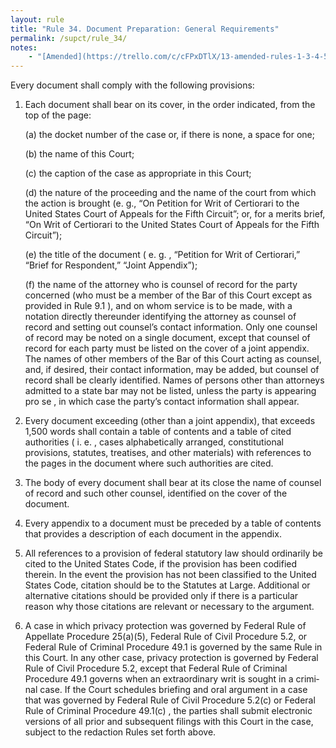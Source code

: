 ```yaml
---
layout: rule
title: "Rule 34. Document Preparation: General Requirements"
permalink: /supct/rule_34/
notes:
    - "[Amended](https://trello.com/c/cFPxDTlX/13-amended-rules-1-3-4-5-6-7-15-25-26-27-29-32-33-34-35-38-39-43) on June 13th, 2025, to take effect on June 28th, 2025."
---
```


Every document shall comply with the following provisions:


1. Each document shall bear on its cover, in the order indicated, from the top of the page:

    (a) the docket number of the case or, if there is none, a space for one;


    (b) the name of this Court;


    (c) the caption of the case as appropriate in this Court;


    (d) the nature of the proceeding and the name of the court from which the action is brought (e. g., “On Petition for Writ of Certiorari to the United States Court of Appeals for the Fifth Circuit”; or, for a merits brief, “On Writ of Certiorari to the United States Court of Appeals for the Fifth Circuit”);


    (e) the title of the document ( e. g. , “Petition for Writ of Certiorari,” “Brief for Respondent,” “Joint Appendix”);

    
    (f) the name of the attorney who is counsel of record for the party concerned (who must be a member of the Bar of this Court except as provided in Rule 9.1 ), and on whom service is to be made, with a notation directly thereunder identifying the attorney as counsel of record and setting out counsel’s contact information. Only one counsel of record may be noted on a single document, except that counsel of record for each party must be listed on the cover of a joint appendix. The names of other members of the Bar of this Court acting as counsel, and, if desired, their contact information, may be added, but counsel of record shall be clearly identified. Names of persons other than attorneys admitted to a state bar may not be listed, unless the party is appearing pro se , in which case the party’s contact information shall appear.


2. Every document exceeding (other than a joint appendix), that exceeds 1,500 words shall contain a table of contents and a table of cited authorities ( i. e. , cases alphabetically arranged, constitutional provisions, statutes, treatises, and other materials) with references to the pages in the document where such authorities are cited.


3. The body of every document shall bear at its close the name of counsel of record and such other counsel, identified on the cover of the document.


4. Every appendix to a document must be preceded by a table of contents that provides a description of each document in the appendix.


5. All references to a provision of federal statutory law should ordinarily be cited to the United States Code, if the provision has been codified therein. In the event the provision has not been classified to the United States Code, citation should be to the Statutes at Large. Additional or alternative citations should be provided only if there is a particular reason why those citations are relevant or necessary to the argument.


6. A case in which privacy protection was governed by Federal Rule of Appellate Procedure 25(a)(5), Federal Rule of Civil Proce­dure 5.2, or Federal Rule of Criminal Procedure 49.1 is gov­erned by the same Rule in this Court. In any other case, privacy protection is governed by Federal Rule of Civil Pro­cedure 5.2, except that Federal Rule of Criminal Procedure 49.1 governs when an extraordinary writ is sought in a crimi­nal case. If the Court schedules briefing and oral argument in a case that was governed by Federal Rule of Civil Proce­dure 5.2(c) or Federal Rule of Criminal Procedure 49.1(c) , the parties shall submit electronic versions of all prior and subsequent filings with this Court in the case, subject to the redaction Rules set forth above.
